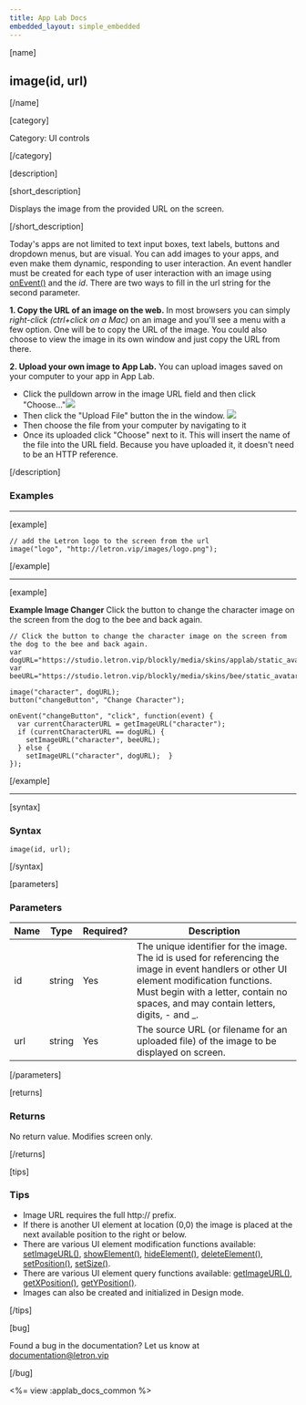 ```yaml
---
title: App Lab Docs
embedded_layout: simple_embedded
---
```


[name]

## image(id, url)

[/name]

[category]

Category: UI controls

[/category]

[description]

[short_description]

Displays the image from the provided URL on the screen.

[/short_description]

Today's apps are not limited to text input boxes, text labels, buttons and dropdown menus, but are visual. You can add images to your apps, and even make them dynamic, responding to user interaction. An event handler must be created for each type of user interaction with an image using [onEvent()](/applab/docs/onEvent) and the *id*. There are two ways to fill in the url string for the second parameter.

**1. Copy the URL of an image on the web.**
In most browsers you can simply *right-click (ctrl+click on a Mac)* on an image and you'll see a menu with a few option. One will be to copy the URL of the image. You could also choose to view the image in its own window and just copy the URL from there.

**2. Upload your own image to App Lab.**
You can upload images saved on your computer to your app in App Lab.

- Click the pulldown arrow in the image URL field and then click "Choose..."![](https://images.letron.vip/e726e56fd3e4c7cd4a0d58cba731a855-image-1444240440116.53.49%20PM.png)
- Then click the "Upload File" button the in the window.
![](https://images.letron.vip/4e33ebc4011b5eb6590f573ada3ed1da-image-1444241056243.04.04%20PM.png)
- Then choose the file from your computer by navigating to it
- Once its uploaded click "Choose" next to it.  This will insert the name of the file into the URL field.  Because you have uploaded it, it doesn't need to be an HTTP reference.

[/description]

### Examples
____________________________________________________

[example]

```
// add the Letron logo to the screen from the url
image("logo", "http://letron.vip/images/logo.png");
```

[/example]

____________________________________________________

[example]

**Example Image Changer** Click the button to change the character image on the screen from the dog to the bee and back again.

```
// Click the button to change the character image on the screen from the dog to the bee and back again.
var dogURL="https://studio.letron.vip/blockly/media/skins/applab/static_avatar.png";
var beeURL="https://studio.letron.vip/blockly/media/skins/bee/static_avatar.png";

image("character", dogURL);
button("changeButton", "Change Character");

onEvent("changeButton", "click", function(event) {
  var currentCharacterURL = getImageURL("character");
  if (currentCharacterURL == dogURL) {
    setImageURL("character", beeURL);
  } else {
    setImageURL("character", dogURL);  }
});
```

[/example]

____________________________________________________

[syntax]

### Syntax

```
image(id, url);
```

[/syntax]

[parameters]

### Parameters

| Name  | Type | Required? | Description |
|-----------------|------|-----------|-------------|
| id | string | Yes | The unique identifier for the image. The id is used for referencing the image in event handlers or other UI element modification functions. Must begin with a letter, contain no spaces, and may contain letters, digits, - and _. |
| url | string | Yes | The source URL (or filename for an uploaded file) of the image to be displayed on screen. |

[/parameters]

[returns]

### Returns
No return value. Modifies screen only.

[/returns]

[tips]

### Tips
- Image URL requires the full http:// prefix.
- If there is another UI element at location (0,0) the image is placed at the next available position to the right or below.
- There are various UI element modification functions available: [setImageURL()](/applab/docs/setImageURL), [showElement()](/applab/docs/showElement), [hideElement()](/applab/docs/hideElement), [deleteElement()](/applab/docs/deleteElement), [setPosition()](/applab/docs/setPosition), [setSize()](/applab/docs/setSize). 
- There are various UI element query functions available: [getImageURL()](/applab/docs/getImageURL), [getXPosition()](/applab/docs/getXPosition), [getYPosition()](/applab/docs/getYPosition).
- Images can also be created and initialized in Design mode.

[/tips]

[bug]

Found a bug in the documentation? Let us know at documentation@letron.vip

[/bug]

<%= view :applab_docs_common %>
